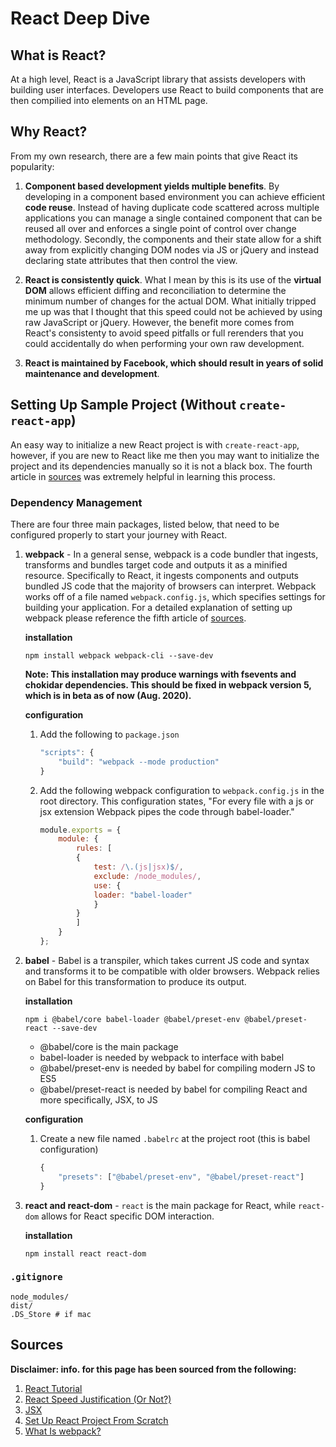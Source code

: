 # React Deep Dive

## What is React?
At a high level, React is a JavaScript library that assists developers with building user interfaces. Developers use React to build components that are then compilied into elements on an HTML page.

## Why React?
From my own research, there are a few main points that give React its popularity: 

1. **Component based development yields multiple benefits**. By developing in a component based environment you can achieve efficient **code reuse**. Instead of having duplicate code scattered across multiple applications you can manage a single contained component that can be reused all over and enforces a single point of control over change methodology. Secondly, the components and their state allow for a shift away from explicitly changing DOM nodes via JS or jQuery and instead declaring state attributes that then control the view. 

2. **React is consistently quick**. What I mean by this is its use of the **virtual DOM** allows efficient diffing and reconciliation to determine the minimum number of changes for the actual DOM. What initially tripped me up was that I thought that this speed could not be achieved by using raw JavaScript or jQuery. However, the benefit more comes from React's consistenty to avoid speed pitfalls or full rerenders that you could accidentally do when performing your own raw development.

3. **React is maintained by Facebook, which should result in years of solid maintenance and development**.

## Setting Up Sample Project (Without `create-react-app`)
An easy way to initialize a new React project is with `create-react-app`, however, if you are new to React like me then you may want to initialize the project and its dependencies manually so it is not a black box. The fourth article in [sources](#sources) was extremely helpful in learning this process. 

### Dependency Management
There are four three main packages, listed below, that need to be configured properly to start your journey with React.

1. **webpack** - In a general sense, webpack is a code bundler that ingests, transforms and bundles target code and outputs it as a minified resource. Specifically to React, it ingests components and outputs bundled JS code that the majority of browsers can interpret. Webpack works off of a file named `webpack.config.js`, which specifies settings for building your application. For a detailed explanation of setting up webpack please reference the fifth article of [sources](#sources).

    **installation**

    `npm install webpack webpack-cli --save-dev`

    **Note: This installation may produce warnings with fsevents and chokidar dependencies. This should be fixed in webpack version 5, which is in beta as of now (Aug. 2020).**

    **configuration**
    1. Add the following to `package.json`
        ```javascript
        "scripts": {
            "build": "webpack --mode production"
        }
        ```
    2. Add the following webpack configuration to `webpack.config.js` in the root directory. This configuration states, "For every file with a js or jsx extension Webpack pipes the code through babel-loader."
        ```javascript
        module.exports = {
            module: {
                rules: [
                {
                    test: /\.(js|jsx)$/,
                    exclude: /node_modules/,
                    use: {
                    loader: "babel-loader"
                    }
                }
                ]
            }
        };
        ```

2. **babel** - Babel is a transpiler, which takes current JS code and syntax and transforms it to be compatible with older browsers. Webpack relies on Babel for this transformation to produce its output.

    **installation**

    `npm i @babel/core babel-loader @babel/preset-env @babel/preset-react --save-dev`
    - @babel/core is the main package
    - babel-loader is needed by webpack to interface with babel
    - @babel/preset-env is needed by babel for compiling modern JS to ES5
    - @babel/preset-react is needed by babel for compiling React and more specifically, JSX, to JS

    **configuration**

    1. Create a new file named `.babelrc` at the project root (this is babel configuration)
        ```javascript
        {
            "presets": ["@babel/preset-env", "@babel/preset-react"]
        }
        ```

3. **react and react-dom** - `react` is the main package for React, while `react-dom` allows for React specific DOM interaction.

    **installation**
    
    `npm install react react-dom`

### `.gitignore`
```
node_modules/
dist/
.DS_Store # if mac
```

## Sources
**Disclaimer: info. for this page has been sourced from the following:**

1. [React Tutorial](https://www.youtube.com/watch?v=DLX62G4lc44)
2. [React Speed Justification (Or Not?)](https://stackoverflow.com/questions/33355125/what-really-makes-reactjs-as-fast-as-it-claims-to-be)
3. [JSX](https://reactjs.org/docs/introducing-jsx.html)
4. [Set Up React Project From Scratch](https://www.valentinog.com/blog/babel/)
5. [What Is webpack?](https://dev.to/vish448/webpack-for-react-intro-3n01)
